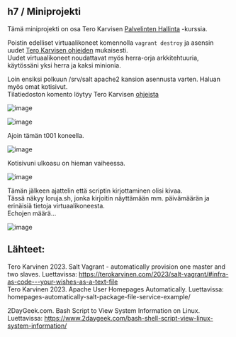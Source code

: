 ## h7 / Miniprojekti  

Tämä miniprojekti on osa Tero Karvisen [Palvelinten Hallinta](https://terokarvinen.com/2023/configuration-management-2023-autumn/) -kurssia.    

Poistin edelliset virtuaalikoneet komennolla ```vagrant destroy``` ja asensin uudet [Tero Karvisen ohjeiden](https://terokarvinen.com/2023/salt-vagrant/#infra-as-code---your-wishes-as-a-text-file) mukaisesti.  
Uudet virtuaalikoneet noudattavat myös herra-orja arkkitehtuuria, käytössäni yksi herra ja kaksi minionia.  

Loin ensiksi polkuun /srv/salt apache2 kansion asennusta varten. Haluan myös omat kotisivut.  
Tilatiedoston komento löytyy Tero Karvisen [ohjeista](https://terokarvinen.com/2018/04/03/apache-user-homepages-automatically-salt-package-file-service-example/)  

![image](https://github.com/sibbee/p.hallinta/assets/149330317/c8d37385-ed70-4017-a150-1c76e158a8ef)  

![image](https://github.com/sibbee/p.hallinta/assets/149330317/1ab1eb0d-8afd-45a9-8957-e85d083bee7e)  

Ajoin tämän t001 koneella.  

![image](https://github.com/sibbee/p.hallinta/assets/149330317/edcea6b1-e34a-4644-a30a-4f583f010759)  

Kotisivuni ulkoasu on hieman vaiheessa.  

![image](https://github.com/sibbee/p.hallinta/assets/149330317/2152dd66-679c-43b0-99c3-5974abad3fd3)  

Tämän jälkeen ajattelin että scriptin kirjottaminen olisi kivaa.  
Tässä näkyy loruja.sh, jonka kirjoitin näyttämään mm. päivämäärän ja erinäisiä tietoja virtuaalikoneesta.  
Echojen määrä...

![image](https://github.com/sibbee/p.hallinta/assets/149330317/9cf4305f-53de-4c66-9ab4-8916c2171375)  
 

## Lähteet:  

Tero Karvinen 2023. Salt Vagrant - automatically provision one master and two slaves. Luettavissa: https://terokarvinen.com/2023/salt-vagrant/#infra-as-code---your-wishes-as-a-text-file  
Tero Karvinen 2023. Apache User Homepages Automatically. Luettavissa: homepages-automatically-salt-package-file-service-example/  

2DayGeek.com. Bash Script to View System Information on Linux. Luettavissa: https://www.2daygeek.com/bash-shell-script-view-linux-system-information/  










